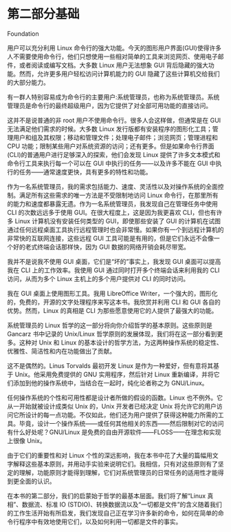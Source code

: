 # 第二部分基础

Foundation

用户可以充分利用 Linux 命令行的强大功能。今天的图形用户界面(GUI)使得许多人不需要使用命令行，他们只想使用一些相对简单的工具来浏览网页、使用电子邮件，或者阅读或编写文档。大多数 Linux 用户无法想象 GUI 背后隐藏的强大功能。然而，允许更多用户轻松访问计算机能力的 GUI 隐藏了这些计算机交给我们的大部分能力。

有一群人特别容易成为命令行的主要用户:系统管理员，也称为系统管理员。系统管理员是命令行的最终超级用户，因为它提供了对全部可用功能的直接访问。

这并不是说普通的非 root 用户不使用命令行。很多人会这样做，但通常是在 GUI 无法满足他们需求的时候。大多数 Linux 发行版都有安装程序的图形化工具；管理用户和组及其权限；移动和管理文件；处理电子邮件；浏览网页；管理进程和 CPU 功能；限制某些用户对系统资源的访问；还有更多。但是如果命令行界面(CLI)的普通用户进行足够深入的探索，他们会发现 Linux 提供了许多文本模式和命令行工具来执行每一个可以在 GUI 中执行的任务——以及许多不能在 GUI 中执行的任务——通常速度更快，具有更多的特性和功能。

作为一名系统管理员，我的需求包括能力、速度、灵活性以及对操作系统的全面控制。满足所有这些需求的唯一方法是不受限制地访问 Linux 命令行，在那里所有的能力和速度都暴露无遗。作为一名系统管理员，我发现自己在管理任务中使用 CLI 的次数远远多于使用 GUI。在很大程度上，这是因为我更喜欢 CLI，但也有许多 Linux 计算机没有安装任何类型的 GUI，即使那些安装了 GUI 的计算机在试图通过任何远程桌面工具执行远程管理时也会非常慢。如果你有一个到远程计算机的非常快的互联网连接，这些远程 GUI 工具可能是有用的，但是它们永远不会像一个好的老式终端会话那样快，因为 GUI 数据的网络开销会耗尽带宽。

我并不是说我不使用 GUI 桌面，它们是“坏的”事实上，我发现 GUI 桌面可以提高我在 CLI 上的工作效率。我使用 GUI 通过同时打开多个终端会话来利用我的 CLI 访问，从而为多个 Linux 主机上的多个用户提供对 CLI 的同时访问。

我在 GUI 桌面上使用图形工具。我用 LibreOffice Writer，一个强大的，图形化的，免费的，开源的文字处理程序来写这本书。我欣赏并利用 CLI 和 GUI 各自的优势。然而，Linux 的真相是 CLI 为那些愿意使用它的人提供了最强大的功能。

系统管理员的 Linux 哲学的这一部分将向你介绍哲学的基本原则。这些原则是 Gancarz 书中记录的 Unix/Linux 哲学原则的发展体现，我们将在这一部分看到更多。这种对 Unix 和 Linux 的基本设计的哲学方法，为这两种操作系统的稳定性、优雅性、简洁性和内在功能做出了贡献。

这不是偶然的。Linus Torvalds 最初开发 Linux 是作为一种爱好，但有意将其基于 Unix。他采用免费提供的 GNU 实用程序，然后针对 Linux 重新编译，并将它们添加到他的操作系统中，当结合在一起时，纯化论者称之为 GNU/Linux。

任何操作系统的个性和可用性都是设计者所做的假设的函数。Linux 也不例外。它从一开始就被设计成类似 Unix 的，Unix 开发者已经决定 Unix 将允许它的用户访问它所设计的每一点功能。不仅如此，他们还为用户提供了获得这种能力所需的工具。毕竟，设计一个操作系统——或任何其他相关的东西——然后限制对它的访问有什么好处呢？GNU/Linux 是免费的自由开源软件——FLOSS——在理念和实现上很像 Unix。

由于它们的重要性和对 Linux 个性的深远影响，我在本书中花了大量的篇幅用文字解释这些基本原则，并用动手实验来说明它们。我相信，只有对这些原则有了坚定的理解，功能原则才能得到理解，它们对系统管理员的日常任务的适用性才能得到更全面的认识。

在本书的第二部分，我们的启蒙始于哲学的最基本层面。我们将了解“Linux 真相”、数据流、标准 IO (STDIO)、转换数据流以及“一切都是文件”的含义随着我们的工作生活开始有所启发，我们发现自己正在学习许多新的命令，如何在简单的命令行程序中有效地使用它们，以及如何利用一切都是文件的事实。